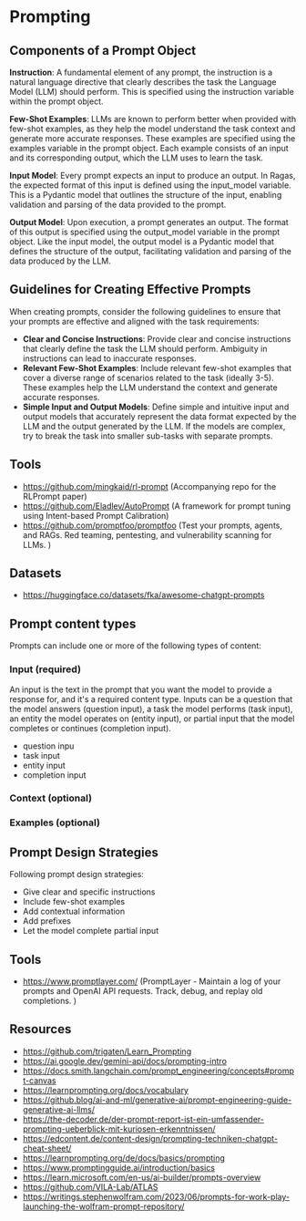 # Prompting

## Components of a Prompt Object

**Instruction**: A fundamental element of any prompt, the instruction is a natural language directive that clearly describes the task the Language Model (LLM) should perform. This is specified using the instruction variable within the prompt object.

**Few-Shot Examples**: LLMs are known to perform better when provided with few-shot examples, as they help the model understand the task context and generate more accurate responses. These examples are specified using the examples variable in the prompt object. Each example consists of an input and its corresponding output, which the LLM uses to learn the task.

**Input Model**: Every prompt expects an input to produce an output. In Ragas, the expected format of this input is defined using the input_model variable. This is a Pydantic model that outlines the structure of the input, enabling validation and parsing of the data provided to the prompt.

**Output Model**: Upon execution, a prompt generates an output. The format of this output is specified using the output_model variable in the prompt object. Like the input model, the output model is a Pydantic model that defines the structure of the output, facilitating validation and parsing of the data produced by the LLM.


## Guidelines for Creating Effective Prompts
When creating prompts, consider the following guidelines to ensure that your prompts are effective and aligned with the task requirements:

- **Clear and Concise Instructions**: Provide clear and concise instructions that clearly define the task the LLM should perform. Ambiguity in instructions can lead to inaccurate responses.
- **Relevant Few-Shot Examples**: Include relevant few-shot examples that cover a diverse range of scenarios related to the task (ideally 3-5). These examples help the LLM understand the context and generate accurate responses.
- **Simple Input and Output Models**: Define simple and intuitive input and output models that accurately represent the data format expected by the LLM and the output generated by the LLM. If the models are complex, try to break the task into smaller sub-tasks with separate prompts.



## Tools
- https://github.com/mingkaid/rl-prompt (Accompanying repo for the RLPrompt paper)
- https://github.com/Eladlev/AutoPrompt (A framework for prompt tuning using Intent-based Prompt Calibration)
- https://github.com/promptfoo/promptfoo (Test your prompts, agents, and RAGs. Red teaming, pentesting, and vulnerability scanning for LLMs. )

## Datasets
- https://huggingface.co/datasets/fka/awesome-chatgpt-prompts

## Prompt content types
Prompts can include one or more of the following types of content:

### Input (required)
An input is the text in the prompt that you want the model to provide a response for, and it's a required content type. Inputs can be a question that the model answers (question input), a task the model performs (task input), an entity the model operates on (entity input), or partial input that the model completes or continues (completion input).    

- question inpu 
- task input
- entity input
- completion input


### Context (optional)


### Examples (optional)


## Prompt Design Strategies
Following prompt design strategies:

- Give clear and specific instructions
- Include few-shot examples
- Add contextual information
- Add prefixes
- Let the model complete partial input

## Tools
- https://www.promptlayer.com/ (PromptLayer - Maintain a log of your prompts and OpenAI API requests. Track, debug, and replay old completions. )

## Resources
- https://github.com/trigaten/Learn_Prompting
- https://ai.google.dev/gemini-api/docs/prompting-intro
- https://docs.smith.langchain.com/prompt_engineering/concepts#prompt-canvas
- https://learnprompting.org/docs/vocabulary
- https://github.blog/ai-and-ml/generative-ai/prompt-engineering-guide-generative-ai-llms/
- https://the-decoder.de/der-prompt-report-ist-ein-umfassender-prompting-ueberblick-mit-kuriosen-erkenntnissen/
- https://edcontent.de/content-design/prompting-techniken-chatgpt-cheat-sheet/
- https://learnprompting.org/de/docs/basics/prompting
- https://www.promptingguide.ai/introduction/basics
- https://learn.microsoft.com/en-us/ai-builder/prompts-overview
- https://github.com/VILA-Lab/ATLAS
- https://writings.stephenwolfram.com/2023/06/prompts-for-work-play-launching-the-wolfram-prompt-repository/